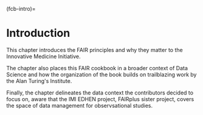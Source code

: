 (fcb-intro)=
# Introduction

This chapter introduces the FAIR principles and why they matter to the Innovative Medicine Initiative.

The chapter also places this FAIR cookbook in a broader context of Data Science and how the organization of the book builds on trailblazing work by the Alan Turing's Institute.

Finally, the chapter delineates the data context the contributors decided to focus on, aware that the IMI EDHEN project, FAIRplus sister project, covers the space of data management for observsational studies.